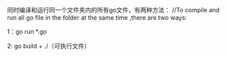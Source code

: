 同时编译和运行同一个文件夹内的所有go文件，有两种方法：
//To compile and run all go file in the folder at the same time ,there are two ways:

1：go run *.go

2: go build + ./（可执行文件）
